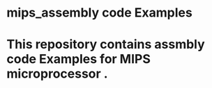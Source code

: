 # mips_assembly code Examples 
<h1>This repository contains assmbly code Examples for MIPS microprocessor .</h1>
